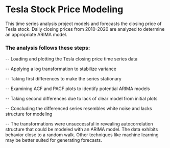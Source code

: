 # Tesla Stock Price Modeling

This time series analysis project models and forecasts the closing price of Tesla stock. Daily closing prices from 2010-2020 are analyzed to determine an appropriate ARIMA model.

### The analysis follows these steps:

-- Loading and plotting the Tesla closing price time series data

-- Applying a log transformation to stabilize variance

-- Taking first differences to make the series stationary

-- Examining ACF and PACF plots to identify potential ARIMA models

-- Taking second differences due to lack of clear model from initial plots

-- Concluding the differenced series resembles white noise and lacks structure for modeling

-- The transformations were unsuccessful in revealing autocorrelation structure that could be modeled with an ARIMA model. The data exhibits behavior close to a random walk. Other techniques like machine learning may be better suited for generating forecasts.


